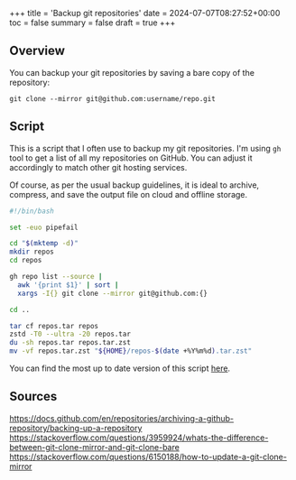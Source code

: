 +++
title = 'Backup git repositories'
date = 2024-07-07T08:27:52+00:00
toc = false
summary = false
draft = true
+++

## Overview

You can backup your git repositories by saving a bare copy of the repository:

```shell
git clone --mirror git@github.com:username/repo.git
```

## Script

This is a script that I often use to backup my git repositories. I'm using `gh`
tool to get a list of all my repositories on GitHub. You can adjust it
accordingly to match other git hosting services.

Of course, as per the usual backup guidelines, it is ideal to archive, compress,
and save the output file on cloud and offline storage.

```bash
#!/bin/bash

set -euo pipefail

cd "$(mktemp -d)"
mkdir repos
cd repos

gh repo list --source |
  awk '{print $1}' | sort |
  xargs -I{} git clone --mirror git@github.com:{}

cd ..

tar cf repos.tar repos
zstd -T0 --ultra -20 repos.tar
du -sh repos.tar repos.tar.zst
mv -vf repos.tar.zst "${HOME}/repos-$(date +%Y%m%d).tar.zst"
```

You can find the most up to date version of this script
[here](https://github.com/dotfrag/dotfiles/blob/main/bin/backup-repos).

## Sources

<https://docs.github.com/en/repositories/archiving-a-github-repository/backing-up-a-repository>\
<https://stackoverflow.com/questions/3959924/whats-the-difference-between-git-clone-mirror-and-git-clone-bare>\
<https://stackoverflow.com/questions/6150188/how-to-update-a-git-clone-mirror>
